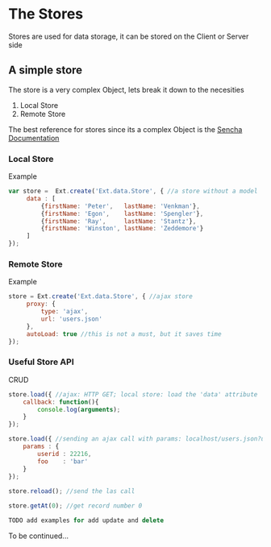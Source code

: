 # The Stores
Stores are used for data storage, it can be stored on the Client or Server side

## A simple store
The store is a very complex Object, lets break it down to the necesities
1. Local Store
2. Remote Store

The best reference for stores since its a complex Object is the [Sencha Documentation](http://docs.sencha.com/extjs/6.2.1/classic/Ext.data.Store.html)  


### Local Store

Example
```javascript
var store =  Ext.create('Ext.data.Store', { //a store without a model
     data : [
         {firstName: 'Peter',   lastName: 'Venkman'},
         {firstName: 'Egon',    lastName: 'Spengler'},
         {firstName: 'Ray',     lastName: 'Stantz'},
         {firstName: 'Winston', lastName: 'Zeddemore'}
     ]
});
```

### Remote Store

Example
```javascript
store = Ext.create('Ext.data.Store', { //ajax store
     proxy: {
         type: 'ajax',
         url: 'users.json'
     },
     autoLoad: true //this is not a must, but it saves time
});
```

### Useful Store API

CRUD 
```javascript
store.load({ //ajax: HTTP GET; local store: load the 'data' attribute
    callback: function(){
        console.log(arguments);
    }
}); 

store.load({ //sending an ajax call with params: localhost/users.json?userid=22216&foo=bar
    params : {
        userid : 22216,
        foo    : 'bar'
    }
});
        
store.reload(); //send the las call

store.getAt(0); //get record number 0

TODO add examples for add update and delete
```

To be continued...




